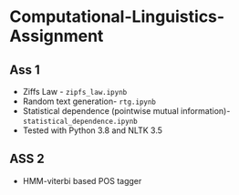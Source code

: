 # Computational-Linguistics-Assignment
## Ass 1
 - Ziffs Law - `zipfs_law.ipynb`
 - Random text generation- `rtg.ipynb`
 - Statistical dependence (pointwise mutual information)- `statistical_dependence.ipynb`
 - Tested with Python 3.8 and NLTK 3.5
## ASS 2
 - HMM-viterbi based POS tagger
 
